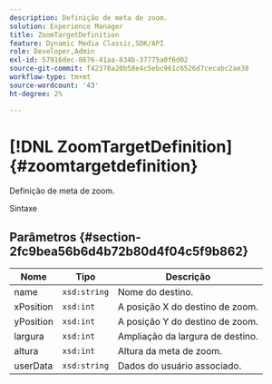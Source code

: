 ```yaml
---
description: Definição de meta de zoom.
solution: Experience Manager
title: ZoomTargetDefinition
feature: Dynamic Media Classic,SDK/API
role: Developer,Admin
exl-id: 57916dec-8676-41aa-834b-37775a0f6d02
source-git-commit: f42378a20b58e4c5ebc961c6526d7cecabc2ae38
workflow-type: tm+mt
source-wordcount: '43'
ht-degree: 2%

---
```


# [!DNL ZoomTargetDefinition]{#zoomtargetdefinition}

Definição de meta de zoom.

Sintaxe

## Parâmetros {#section-2fc9bea56b6d4b72b80d4f04c5f9b862}

| Nome | Tipo | Descrição |
|---|---|---|
| name | `xsd:string` | Nome do destino. |
| xPosition | `xsd:int` | A posição X do destino de zoom. |
| yPosition | `xsd:int` | A posição Y do destino de zoom. |
| largura | `xsd:int` | Ampliação da largura de destino. |
| altura | `xsd:int` | Altura da meta de zoom. |
| userData | `xsd:string` | Dados do usuário associado. |
